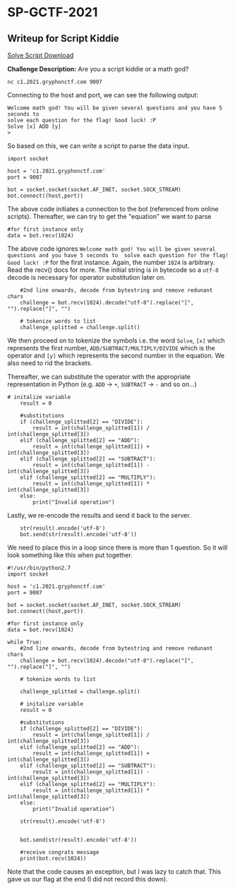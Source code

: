 # SP-GCTF-2021


## Writeup for Script Kiddie

[Solve Script Download](https://github.com/RyanNgCT/SP-GCTF-2021/blob/main/ScriptKiddie/solve.py) 

**Challenge Description:**
Are you a script kiddie or a math god?

`nc c1.2021.gryphonctf.com 9007`

Connecting to the host and port, we can see the following output:

```
Welcome math god! You will be given several questions and you have 5 seconds to 
solve each question for the flag! Good luck! :P
Solve [x] ADD [y]
>
```

So based on this, we can write a script to parse the data input.
```
import socket

host = 'c1.2021.gryphonctf.com'
port = 9007

bot = socket.socket(socket.AF_INET, socket.SOCK_STREAM)
bot.connect((host,port))
```

The above code initiates a connection to the bot (referenced from online scripts). Thereafter, we can try to get the "equation" we want to parse

```
#for first instance only
data = bot.recv(1024)
```

The above code ignores `Welcome math god! You will be given several questions and you have 5 seconds to 
solve each question for the flag! Good luck! :P` for the first instance. Again, the number `1024` is arbitrary. Read the recv() docs for more. The initial string is in bytecode so a `utf-8` decode is necessary for operator substitution later on.

```
    #2nd line onwards, decode from bytestring and remove redunant chars
    challenge = bot.recv(1024).decode("utf-8").replace("[", "").replace("]", "")

    # tokenize words to list
    challenge_splitted = challenge.split()
```

We then proceed on to tokenize the symbols i.e. the word `Solve`, `[x]` which represents the first number, `ADD/SUBTRACT/MULTIPLY/DIVIDE` which is the operator and `[y]` which represents the second number in the equation. We also need to rid the brackets.

Thereafter, we can substitute the operator with the appropriate representation in Python (e.g. `ADD` -> `+`, `SUBTRACT` -> `-` and so on...)

```
# initalize variable 
    result = 0

    #substitutions
    if (challenge_splitted[2] == "DIVIDE"):
        result = int(challenge_splitted[1]) / int(challenge_splitted[3])
    elif (challenge_splitted[2] == "ADD"):
        result = int(challenge_splitted[1]) + int(challenge_splitted[3])
    elif (challenge_splitted[2] == "SUBTRACT"):
        result = int(challenge_splitted[1]) - int(challenge_splitted[3])
    elif (challenge_splitted[2] == "MULTIPLY"):
        result = int(challenge_splitted[1]) * int(challenge_splitted[3])
    else:
        print("Invalid operation")
```

Lastly, we re-encode the results and send it back to the server.

```
    str(result).encode('utf-8')
    bot.send(str(result).encode('utf-8'))
```

We need to place this in a loop since there is more than 1 question. So it will look something like this when put together.

```
#!/usr/bin/python2.7
import socket

host = 'c1.2021.gryphonctf.com'
port = 9007

bot = socket.socket(socket.AF_INET, socket.SOCK_STREAM)
bot.connect((host,port))

#for first instance only
data = bot.recv(1024)

while True:
    #2nd line onwards, decode from bytestring and remove redunant chars
    challenge = bot.recv(1024).decode("utf-8").replace("[", "").replace("]", "")

    # tokenize words to list

    challenge_splitted = challenge.split()

    # initalize variable 
    result = 0

    #substitutions
    if (challenge_splitted[2] == "DIVIDE"):
        result = int(challenge_splitted[1]) / int(challenge_splitted[3])
    elif (challenge_splitted[2] == "ADD"):
        result = int(challenge_splitted[1]) + int(challenge_splitted[3])
    elif (challenge_splitted[2] == "SUBTRACT"):
        result = int(challenge_splitted[1]) - int(challenge_splitted[3])
    elif (challenge_splitted[2] == "MULTIPLY"):
        result = int(challenge_splitted[1]) * int(challenge_splitted[3])
    else:
        print("Invalid operation")

    str(result).encode('utf-8')


    bot.send(str(result).encode('utf-8'))

    #receive congrats message
    print(bot.recv(1024))
```

Note that the code causes an exception, but I was lazy to catch that. This gave us our flag at the end (I did not record this down).

